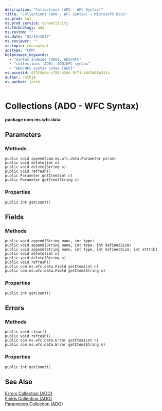 ```yaml
---
description: "Collections (ADO - WFC Syntax)"
title: "Collections (ADO - WFC Syntax) | Microsoft Docs"
ms.prod: sql
ms.prod_service: connectivity
ms.technology: ado
ms.custom: ""
ms.date: "01/19/2017"
ms.reviewer: ""
ms.topic: conceptual
apitype: "COM"
helpviewer_keywords: 
  - "syntax indexes [ADO], ADO/WFC"
  - "collections [ADO], ADO/WFC syntax"
  - "ADO/WFC syntax index [ADO]"
ms.assetid: 073f9a0e-c755-42dd-9f71-4647d68e331a
author: rothja
ms.author: jroth
---
```

# Collections (ADO - WFC Syntax)
**package com.ms.wfc.data**  
  
## Parameters  
  
### Methods  
  
```  
public void append(com.ms.wfc.data.Parameter param)  
public void delete(int n)  
public void delete(String s)  
public void refresh()  
public Parameter getItem(int n)  
public Parameter getItem(String s)  
```  
  
### Properties  
  
```  
public int getCount()  
```  
  
## Fields  
  
### Methods  
  
```  
public void append(String name, int type)  
public void append(String name, int type, int definedSize)  
public void append(String name, int type, int definedSize, int attrib)  
public void delete(int n)  
public void delete(String s)  
public void refresh()  
public com.ms.wfc.data.Field getItem(int n)  
public com.ms.wfc.data.Field getItem(String s)  
```  
  
### Properties  
  
```  
public int getCount()  
```  
  
## Errors  
  
### Methods  
  
```  
public void clear()  
public void refresh()  
public com.ms.wfc.data.Error getItem(int n)  
public com.ms.wfc.data.Error getItem(String s)  
```  
  
### Properties  
  
```  
public int getCount()  
```  
  
## See Also  
 [Errors Collection (ADO)](./errors-collection-ado.md)   
 [Fields Collection (ADO)](./fields-collection-ado.md)   
 [Parameters Collection (ADO)](./parameters-collection-ado.md)